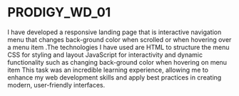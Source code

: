 # PRODIGY_WD_01
I have developed a responsive landing page that is interactive navigation menu that changes back-ground color when scrolled or when hovering over a menu item .The technologies I have used are 
HTML to structure the menu 
CSS for styling and layout
JavaScript for interactivity and dynamic functionality such as changing back-ground color when hovering on menu item 
This task was an incredible learning experience, allowing me to enhance my web development skills and apply best practices in creating modern, user-friendly interfaces.
